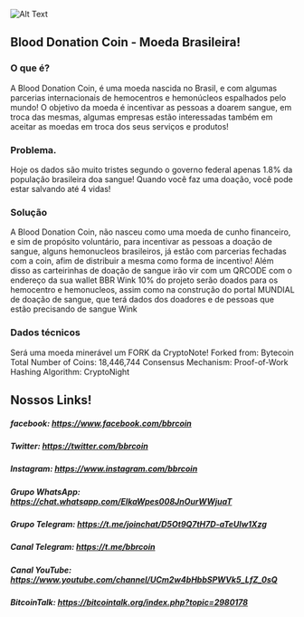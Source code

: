![Alt Text](https://raw.githubusercontent.com/blooddonationcoin/blooddonationcoin/master/blooddonationcoin/img/blooddonationcoin.png)

## Blood Donation Coin - Moeda Brasileira!

### O que é?
A Blood Donation Coin, é uma moeda nascida no Brasil, e com algumas parcerias internacionais de hemocentros e hemonúcleos espalhados pelo mundo!
O objetivo da moeda é incentivar as pessoas a doarem sangue, em troca das mesmas, algumas empresas estão interessadas também em aceitar as moedas em troca dos seus serviços e produtos!

### Problema.
Hoje os dados são muito tristes segundo o governo federal apenas 1.8% da população brasileira doa sangue!
Quando você faz uma doação, você pode estar salvando até 4 vidas!

### Solução
A Blood Donation Coin, não nasceu como uma moeda de cunho financeiro, e sim de propósito voluntário, para incentivar as pessoas a doação de sangue, alguns hemonucleos brasileiros, já estão com parcerias fechadas com a coin, afim de distribuir a mesma como forma de incentivo!
Além disso as carteirinhas de doação de sangue irão vir com um QRCODE com o endereço da sua wallet BBR Wink
10% do projeto serão doados para os hemocentro e hemonucleos, assim como na construção do portal MUNDIAL de doação de sangue, que terá dados dos doadores e de pessoas que estão precisando de sangue Wink

### Dados técnicos
Será uma moeda minerável um FORK da CryptoNote!
Forked from: Bytecoin 
Total Number of Coins: 18,446,744
Consensus Mechanism: Proof-of-Work 
Hashing Algorithm: CryptoNight



## Nossos Links!

##### facebook: https://www.facebook.com/bbrcoin

##### Twitter: https://twitter.com/bbrcoin

##### Instagram: https://www.instagram.com/bbrcoin

##### Grupo WhatsApp: https://chat.whatsapp.com/EIkaWpes008JnOurWWjuaT

##### Grupo Telegram: https://t.me/joinchat/D5Ot9Q7tH7D-aTeUIw1Xzg

##### Canal Telegram: https://t.me/bbrcoin

##### Canal YouTube: https://www.youtube.com/channel/UCm2w4bHbbSPWVk5_LfZ_0sQ

##### BitcoinTalk: https://bitcointalk.org/index.php?topic=2980178
